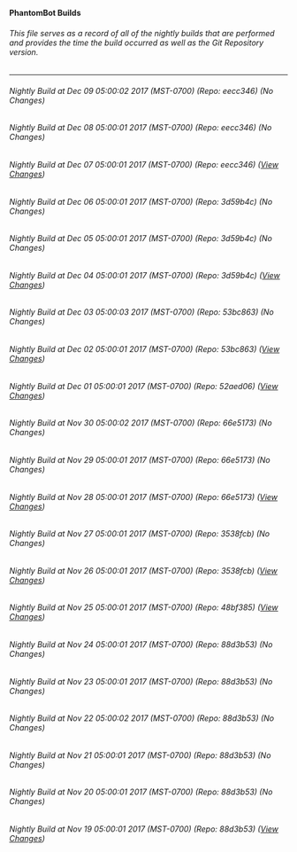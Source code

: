 **PhantomBot Builds**

###### This file serves as a record of all of the nightly builds that are performed and provides the time the build occurred as well as the Git Repository version.
-------------------------------------------------------------------------------------------------------------
###### Nightly Build at Dec 09 05:00:02 2017 (MST-0700) (Repo: eecc346) (No Changes)
###### Nightly Build at Dec 08 05:00:01 2017 (MST-0700) (Repo: eecc346) (No Changes)
###### Nightly Build at Dec 07 05:00:01 2017 (MST-0700) (Repo: eecc346) ([View Changes](https://github.com/PhantomBot/PhantomBot/compare/3d59b4c...eecc346))
###### Nightly Build at Dec 06 05:00:01 2017 (MST-0700) (Repo: 3d59b4c) (No Changes)
###### Nightly Build at Dec 05 05:00:01 2017 (MST-0700) (Repo: 3d59b4c) (No Changes)
###### Nightly Build at Dec 04 05:00:01 2017 (MST-0700) (Repo: 3d59b4c) ([View Changes](https://github.com/PhantomBot/PhantomBot/compare/53bc863...3d59b4c))
###### Nightly Build at Dec 03 05:00:03 2017 (MST-0700) (Repo: 53bc863) (No Changes)
###### Nightly Build at Dec 02 05:00:01 2017 (MST-0700) (Repo: 53bc863) ([View Changes](https://github.com/PhantomBot/PhantomBot/compare/52aed06...53bc863))
###### Nightly Build at Dec 01 05:00:01 2017 (MST-0700) (Repo: 52aed06) ([View Changes](https://github.com/PhantomBot/PhantomBot/compare/66e5173...52aed06))
###### Nightly Build at Nov 30 05:00:02 2017 (MST-0700) (Repo: 66e5173) (No Changes)
###### Nightly Build at Nov 29 05:00:01 2017 (MST-0700) (Repo: 66e5173) (No Changes)
###### Nightly Build at Nov 28 05:00:01 2017 (MST-0700) (Repo: 66e5173) ([View Changes](https://github.com/PhantomBot/PhantomBot/compare/3538fcb...66e5173))
###### Nightly Build at Nov 27 05:00:01 2017 (MST-0700) (Repo: 3538fcb) (No Changes)
###### Nightly Build at Nov 26 05:00:01 2017 (MST-0700) (Repo: 3538fcb) ([View Changes](https://github.com/PhantomBot/PhantomBot/compare/48bf385...3538fcb))
###### Nightly Build at Nov 25 05:00:01 2017 (MST-0700) (Repo: 48bf385) ([View Changes](https://github.com/PhantomBot/PhantomBot/compare/88d3b53...48bf385))
###### Nightly Build at Nov 24 05:00:01 2017 (MST-0700) (Repo: 88d3b53) (No Changes)
###### Nightly Build at Nov 23 05:00:01 2017 (MST-0700) (Repo: 88d3b53) (No Changes)
###### Nightly Build at Nov 22 05:00:02 2017 (MST-0700) (Repo: 88d3b53) (No Changes)
###### Nightly Build at Nov 21 05:00:01 2017 (MST-0700) (Repo: 88d3b53) (No Changes)
###### Nightly Build at Nov 20 05:00:01 2017 (MST-0700) (Repo: 88d3b53) (No Changes)
###### Nightly Build at Nov 19 05:00:01 2017 (MST-0700) (Repo: 88d3b53) ([View Changes](https://github.com/PhantomBot/PhantomBot/compare/d95abb8...88d3b53))
